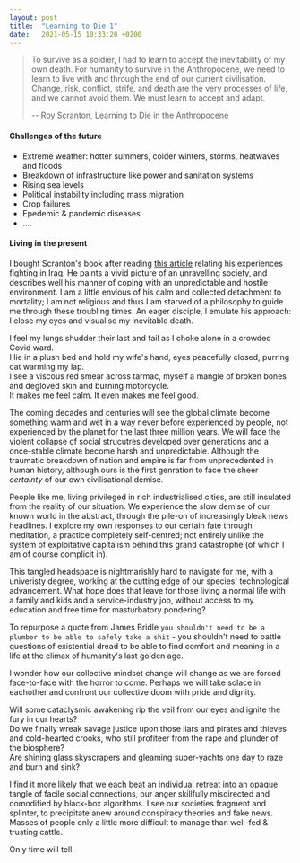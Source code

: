 ```yaml
---
layout: post
title:  "Learning to Die 1"
date:   2021-05-15 10:33:20 +0200
---
```


> To survive as a soldier, I had to learn to accept the inevitability of my own death. 
> For humanity to survive in the Anthropocene, we need to learn to live with and through the end of our current civilisation. 
> Change, risk, conflict, strife, and death are the very processes of life, and we cannot avoid them. 
> We must learn to accept and adapt.
>
> -- Roy Scranton, Learning to Die in the Anthropocene

#### Challenges of the future

* Extreme weather: hotter summers, colder winters, storms, heatwaves and floods
* Breakdown of infrastructure like power and sanitation systems
* Rising sea levels
* Political instability including mass migration
* Crop failures
* Epedemic & pandemic diseases
* ....

#### Living in the present

I bought Scranton's book after reading [this article](https://opinionator.blogs.nytimes.com</2013/11/10/learning-how-to-die-in-the-anthropocene/) relating his experiences fighting in Iraq.
He paints a vivid picture of an unravelling society, and describes well his manner of coping with an unpredictable and hostile environment.
I am a little envious of his calm and collected detachment to mortality; I am not religious and thus I am starved of a philosophy to guide me through these troubling times.
An eager disciple, I emulate his approach: I close my eyes and visualise my inevitable death.

I feel my lungs shudder their last and fail as I choke alone in a crowded Covid ward.  
I lie in a plush bed and hold my wife's hand, eyes peacefully closed, purring cat warming my lap.  
I see a viscous red smear across tarmac, myself a mangle of broken bones and degloved skin and burning motorcycle.  
It makes me feel calm. It even makes me feel good.  

The coming decades and centuries will see the global climate become something warm and wet in a way never before experienced by people, not experienced by the planet for the last three million years.
We will face the violent collapse of social strucutres developed over generations and a once-stable climate become harsh and unpredictable.
Although the traumatic breakdown of nation and empire is far from unprecedented in human history, although ours is the first genration to face the sheer *certainty* of our own civilisational demise.

People like me, living privileged in rich industrialised cities, are still insulated from the reality of our situation. 
We experience the slow demise of our known world in the abstract, through the pile-on of increasingly bleak news headlines.
I explore my own responses to our certain fate through meditation, a practice completely self-centred; not entirely unlike the system of exploitative capitalism behind this grand catastrophe (of which I am of course complicit in).

This tangled headspace is nightmarishly hard to navigate for me, with a univeristy degree, working at the cutting edge of our species' technological advancement.
What hope does that leave for those living a normal life with a family and kids and a service-industry job, without access to my education and free time for masturbatory pondering?

To repurpose a quote from James Bridle `you shouldn't need to be a plumber to be able to safely take a shit` - you shouldn't need to battle questions of existential dread to be able to find comfort and meaning in a life at the climax of humanity's last golden age.

I wonder how our collective mindset change will change as we are forced face-to-face with the horror to come.
Perhaps we will take solace in eachother and confront our collective doom with pride and dignity.

Will some cataclysmic awakening rip the veil from our eyes and ignite the fury in our hearts?  
Do we finally wreak savage justice upon those liars and pirates and thieves and cold-hearted crooks, who still profiteer from the rape and plunder of the biosphere?  
Are shining glass skyscrapers and gleaming super-yachts one day to raze and burn and sink?

I find it more likely that we each beat an individual retreat into an opaque tangle of facile social connections, our anger skillfully misdirected and comodified by black-box algorithms.
I see our societies fragment and splinter, to precipitate anew around conspiracy theories and fake news. Masses of people only a little more difficult to manage than well-fed & trusting cattle.

Only time will tell.  
